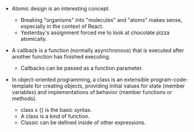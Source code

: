 - Atomic design is an interesting concept.
    - Breaking "organisms" into "molecules" and "atoms" makes sense, especially in the context of React. 
    - Yesterday's assignment forced me to look at chocolate pizza atomically.

- A callback is a function (normally asynchronous) that is executed after another function has finished executing.
    - Callbacks can be passed as a function parameter.

- In object-oriented programming, a class is an extensible program-code-template for creating objects, providing initial values for state (member variables) and implementations of behavior (member functions or methods).
    - class x {} is the basic syntax.
    - A class is a kind of function.
    - Classic can be defined inside of other expressions.